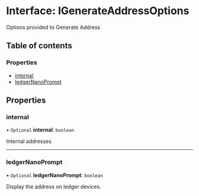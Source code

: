 # Interface: IGenerateAddressOptions

Options provided to Generate Address

## Table of contents

### Properties

- [internal](IGenerateAddressOptions.md#internal)
- [ledgerNanoPrompt](IGenerateAddressOptions.md#ledgernanoprompt)

## Properties

### internal

• `Optional` **internal**: `boolean`

Internal addresses

___

### ledgerNanoPrompt

• `Optional` **ledgerNanoPrompt**: `boolean`

Display the address on ledger devices.
